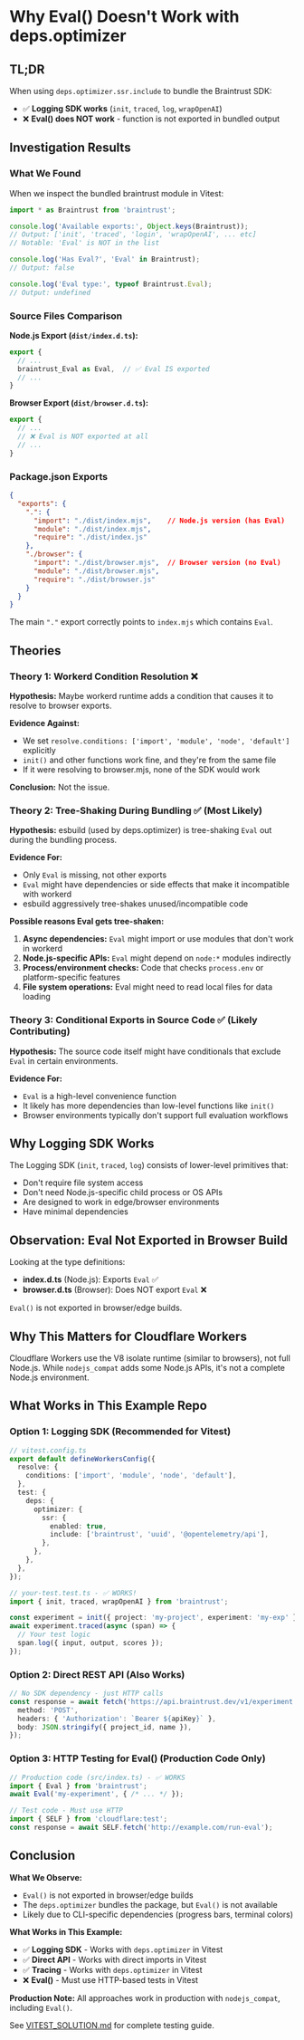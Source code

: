 # Why Eval() Doesn't Work with deps.optimizer

## TL;DR

When using `deps.optimizer.ssr.include` to bundle the Braintrust SDK:
- ✅ **Logging SDK works** (`init`, `traced`, `log`, `wrapOpenAI`)
- ❌ **Eval() does NOT work** - function is not exported in bundled output

## Investigation Results

### What We Found

When we inspect the bundled braintrust module in Vitest:

```typescript
import * as Braintrust from 'braintrust';

console.log('Available exports:', Object.keys(Braintrust));
// Output: ['init', 'traced', 'login', 'wrapOpenAI', ... etc]
// Notable: 'Eval' is NOT in the list

console.log('Has Eval?', 'Eval' in Braintrust);
// Output: false

console.log('Eval type:', typeof Braintrust.Eval);
// Output: undefined
```

### Source Files Comparison

**Node.js Export (`dist/index.d.ts`):**
```typescript
export {
  // ...
  braintrust_Eval as Eval,  // ✅ Eval IS exported
  // ...
}
```

**Browser Export (`dist/browser.d.ts`):**
```typescript
export {
  // ...
  // ❌ Eval is NOT exported at all
  // ...
}
```

### Package.json Exports

```json
{
  "exports": {
    ".": {
      "import": "./dist/index.mjs",    // Node.js version (has Eval)
      "module": "./dist/index.mjs",
      "require": "./dist/index.js"
    },
    "./browser": {
      "import": "./dist/browser.mjs",  // Browser version (no Eval)
      "module": "./dist/browser.mjs",
      "require": "./dist/browser.js"
    }
  }
}
```

The main `"."` export correctly points to `index.mjs` which contains `Eval`.

## Theories

### Theory 1: Workerd Condition Resolution ❌

**Hypothesis:** Maybe workerd runtime adds a condition that causes it to resolve to browser exports.

**Evidence Against:**
- We set `resolve.conditions: ['import', 'module', 'node', 'default']` explicitly
- `init()` and other functions work fine, and they're from the same file
- If it were resolving to browser.mjs, none of the SDK would work

**Conclusion:** Not the issue.

### Theory 2: Tree-Shaking During Bundling ✅ (Most Likely)

**Hypothesis:** esbuild (used by deps.optimizer) is tree-shaking `Eval` out during the bundling process.

**Evidence For:**
- Only `Eval` is missing, not other exports
- `Eval` might have dependencies or side effects that make it incompatible with workerd
- esbuild aggressively tree-shakes unused/incompatible code

**Possible reasons Eval gets tree-shaken:**
1. **Async dependencies:** `Eval` might import or use modules that don't work in workerd
2. **Node.js-specific APIs:** `Eval` might depend on `node:*` modules indirectly
3. **Process/environment checks:** Code that checks `process.env` or platform-specific features
4. **File system operations:** Eval might need to read local files for data loading

### Theory 3: Conditional Exports in Source Code ✅ (Likely Contributing)

**Hypothesis:** The source code itself might have conditionals that exclude `Eval` in certain environments.

**Evidence For:**
- `Eval` is a high-level convenience function
- It likely has more dependencies than low-level functions like `init()`
- Browser environments typically don't support full evaluation workflows

## Why Logging SDK Works

The Logging SDK (`init`, `traced`, `log`) consists of lower-level primitives that:
- Don't require file system access
- Don't need Node.js-specific child process or OS APIs
- Are designed to work in edge/browser environments
- Have minimal dependencies

## Observation: Eval Not Exported in Browser Build

Looking at the type definitions:
- **index.d.ts** (Node.js): Exports `Eval` ✅
- **browser.d.ts** (Browser): Does NOT export `Eval` ❌

`Eval()` is not exported in browser/edge builds.

## Why This Matters for Cloudflare Workers

Cloudflare Workers use the V8 isolate runtime (similar to browsers), not full Node.js. While `nodejs_compat` adds some Node.js APIs, it's not a complete Node.js environment.

## What Works in This Example Repo

### Option 1: Logging SDK (Recommended for Vitest)

```typescript
// vitest.config.ts
export default defineWorkersConfig({
  resolve: {
    conditions: ['import', 'module', 'node', 'default'],
  },
  test: {
    deps: {
      optimizer: {
        ssr: {
          enabled: true,
          include: ['braintrust', 'uuid', '@opentelemetry/api'],
        },
      },
    },
  },
});

// your-test.test.ts - ✅ WORKS!
import { init, traced, wrapOpenAI } from 'braintrust';

const experiment = init({ project: 'my-project', experiment: 'my-exp' });
await experiment.traced(async (span) => {
  // Your test logic
  span.log({ input, output, scores });
});
```

### Option 2: Direct REST API (Also Works)

```typescript
// No SDK dependency - just HTTP calls
const response = await fetch('https://api.braintrust.dev/v1/experiment', {
  method: 'POST',
  headers: { 'Authorization': `Bearer ${apiKey}` },
  body: JSON.stringify({ project_id, name }),
});
```

### Option 3: HTTP Testing for Eval() (Production Code Only)

```typescript
// Production code (src/index.ts) - ✅ WORKS
import { Eval } from 'braintrust';
await Eval('my-experiment', { /* ... */ });

// Test code - Must use HTTP
import { SELF } from 'cloudflare:test';
const response = await SELF.fetch('http://example.com/run-eval');
```

## Conclusion

**What We Observe:**
- `Eval()` is not exported in browser/edge builds
- The `deps.optimizer` bundles the package, but `Eval()` is not available
- Likely due to CLI-specific dependencies (progress bars, terminal colors)

**What Works in This Example:**
- ✅ **Logging SDK** - Works with `deps.optimizer` in Vitest
- ✅ **Direct API** - Works with direct imports in Vitest
- ✅ **Tracing** - Works with `deps.optimizer` in Vitest
- ❌ **Eval()** - Must use HTTP-based tests in Vitest

**Production Note:** All approaches work in production with `nodejs_compat`, including `Eval()`.

See [VITEST_SOLUTION.md](./VITEST_SOLUTION.md) for complete testing guide.
